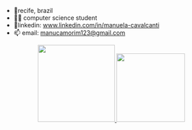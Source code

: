 - 📍recife, brazil
- 🙋‍♀️ computer science student
- 📱linkedin: www.linkedin.com/in/manuela-cavalcanti
- 📫 email: manucamorim123@gmail.com

<div align="center">
  <a href="https://github.com/Manuelaamorim">
  <img height="180em" src="https://github-readme-stats.vercel.app/api?username=Manuelaamorim&show_icons=true&theme=radical&include_all_commits=true&count_private=true"/>
  <img height="160em" src="https://github-readme-stats.vercel.app/api/top-langs/?username=Manuelaamorim&layout=compact&langs_count=6&theme=radical"/>
</div>

